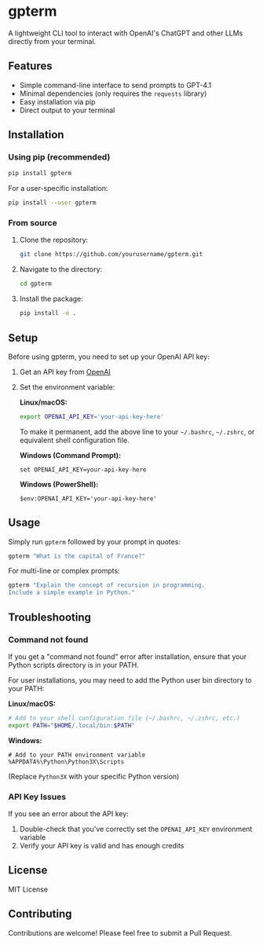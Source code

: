 # gpterm

A lightweight CLI tool to interact with OpenAI's ChatGPT and other LLMs directly from your terminal.

## Features

- Simple command-line interface to send prompts to GPT-4.1
- Minimal dependencies (only requires the `requests` library)
- Easy installation via pip
- Direct output to your terminal

## Installation

### Using pip (recommended)

```bash
pip install gpterm
```

For a user-specific installation:

```bash
pip install --user gpterm
```

### From source

1. Clone the repository:
   ```bash
   git clone https://github.com/yourusername/gpterm.git
   ```

2. Navigate to the directory:
   ```bash
   cd gpterm
   ```

3. Install the package:
   ```bash
   pip install -e .
   ```

## Setup

Before using gpterm, you need to set up your OpenAI API key:

1. Get an API key from [OpenAI](https://platform.openai.com/api-keys)

2. Set the environment variable:

   **Linux/macOS:**
   ```bash
   export OPENAI_API_KEY='your-api-key-here'
   ```
   
   To make it permanent, add the above line to your `~/.bashrc`, `~/.zshrc`, or equivalent shell configuration file.

   **Windows (Command Prompt):**
   ```
   set OPENAI_API_KEY=your-api-key-here
   ```

   **Windows (PowerShell):**
   ```
   $env:OPENAI_API_KEY='your-api-key-here'
   ```

## Usage

Simply run `gpterm` followed by your prompt in quotes:

```bash
gpterm "What is the capital of France?"
```

For multi-line or complex prompts:

```bash
gpterm "Explain the concept of recursion in programming. 
Include a simple example in Python."
```

## Troubleshooting

### Command not found

If you get a "command not found" error after installation, ensure that your Python scripts directory is in your PATH.

For user installations, you may need to add the Python user bin directory to your PATH:

**Linux/macOS:**
```bash
# Add to your shell configuration file (~/.bashrc, ~/.zshrc, etc.)
export PATH="$HOME/.local/bin:$PATH"
```

**Windows:**
```
# Add to your PATH environment variable
%APPDATA%\Python\Python3X\Scripts
```
(Replace `Python3X` with your specific Python version)

### API Key Issues

If you see an error about the API key:

1. Double-check that you've correctly set the `OPENAI_API_KEY` environment variable
2. Verify your API key is valid and has enough credits

## License

MIT License

## Contributing

Contributions are welcome! Please feel free to submit a Pull Request.